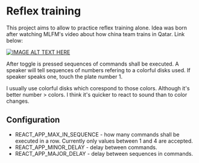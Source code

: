 # Reflex training

This project aims to allow to practice reflex training alone. Idea was born after watching
MLFM's video about how china team trains in Qatar. Link below:


[![IMAGE ALT TEXT HERE](https://img.youtube.com/vi/HAJHcTijD70/0.jpg)](https://www.youtube.com/watch?v=HAJHcTijD70)

After toggle is pressed sequences of commands shall be executed. A speaker will tell sequences
of numbers refering to a colorful disks used. If speaker speaks one, touch the plate number 1.

I usually use colorful disks which corespond to those colors. Although it's better number > colors.
I think it's quicker to react to sound than to color changes.

## Configuration

- REACT_APP_MAX_IN_SEQUENCE - how many commands shall be executed in a row. Currently only
  values between 1 and 4 are accepted.
- REACT_APP_MINOR_DELAY - delay between commands.
- REACT_APP_MAJOR_DELAY - delay between sequences in commands.
